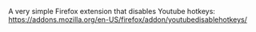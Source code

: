 A very simple Firefox extension that disables Youtube hotkeys: https://addons.mozilla.org/en-US/firefox/addon/youtubedisablehotkeys/
